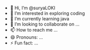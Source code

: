 - 👋 Hi, I’m @suryaLOKI
- 👀 I’m interested in exploring coding
- 🌱 I’m currently learning java
- 💞️ I’m looking to collaborate on ...
- 📫 How to reach me ...
- 😄 Pronouns: ...
- ⚡ Fun fact: ...

<!---
suryaLOKI/suryaLOKI is a ✨ special ✨ repository because its `README.md` (this file) appears on your GitHub profile.
You can click the Preview link to take a look at your changes.
--->
